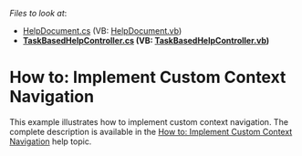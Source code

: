 <!-- default file list -->
*Files to look at*:

* [HelpDocument.cs](./CS/ContextNavigation.Module/BusinessObjects/HelpDocument.cs) (VB: [HelpDocument.vb](./VB/ContextNavigation.Module/BusinessObjects/HelpDocument.vb))
* **[TaskBasedHelpController.cs](./CS/ContextNavigation.Module/Controllers/TaskBasedHelpController.cs) (VB: [TaskBasedHelpController.vb](./VB/ContextNavigation.Module/Controllers/TaskBasedHelpController.vb))**
<!-- default file list end -->
# How to: Implement Custom Context Navigation


<p>This example illustrates how to implement custom context navigation. The complete description is available in the <a href="http://documentation.devexpress.com/#Xaf/CustomDocument3200">How to: Implement Custom Context Navigation</a> help topic.</p>

<br/>



